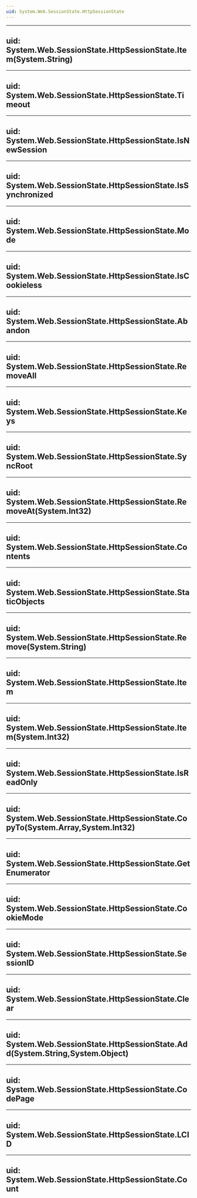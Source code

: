 ```yaml
---
uid: System.Web.SessionState.HttpSessionState
---
```


---
uid: System.Web.SessionState.HttpSessionState.Item(System.String)
---

---
uid: System.Web.SessionState.HttpSessionState.Timeout
---

---
uid: System.Web.SessionState.HttpSessionState.IsNewSession
---

---
uid: System.Web.SessionState.HttpSessionState.IsSynchronized
---

---
uid: System.Web.SessionState.HttpSessionState.Mode
---

---
uid: System.Web.SessionState.HttpSessionState.IsCookieless
---

---
uid: System.Web.SessionState.HttpSessionState.Abandon
---

---
uid: System.Web.SessionState.HttpSessionState.RemoveAll
---

---
uid: System.Web.SessionState.HttpSessionState.Keys
---

---
uid: System.Web.SessionState.HttpSessionState.SyncRoot
---

---
uid: System.Web.SessionState.HttpSessionState.RemoveAt(System.Int32)
---

---
uid: System.Web.SessionState.HttpSessionState.Contents
---

---
uid: System.Web.SessionState.HttpSessionState.StaticObjects
---

---
uid: System.Web.SessionState.HttpSessionState.Remove(System.String)
---

---
uid: System.Web.SessionState.HttpSessionState.Item
---

---
uid: System.Web.SessionState.HttpSessionState.Item(System.Int32)
---

---
uid: System.Web.SessionState.HttpSessionState.IsReadOnly
---

---
uid: System.Web.SessionState.HttpSessionState.CopyTo(System.Array,System.Int32)
---

---
uid: System.Web.SessionState.HttpSessionState.GetEnumerator
---

---
uid: System.Web.SessionState.HttpSessionState.CookieMode
---

---
uid: System.Web.SessionState.HttpSessionState.SessionID
---

---
uid: System.Web.SessionState.HttpSessionState.Clear
---

---
uid: System.Web.SessionState.HttpSessionState.Add(System.String,System.Object)
---

---
uid: System.Web.SessionState.HttpSessionState.CodePage
---

---
uid: System.Web.SessionState.HttpSessionState.LCID
---

---
uid: System.Web.SessionState.HttpSessionState.Count
---
